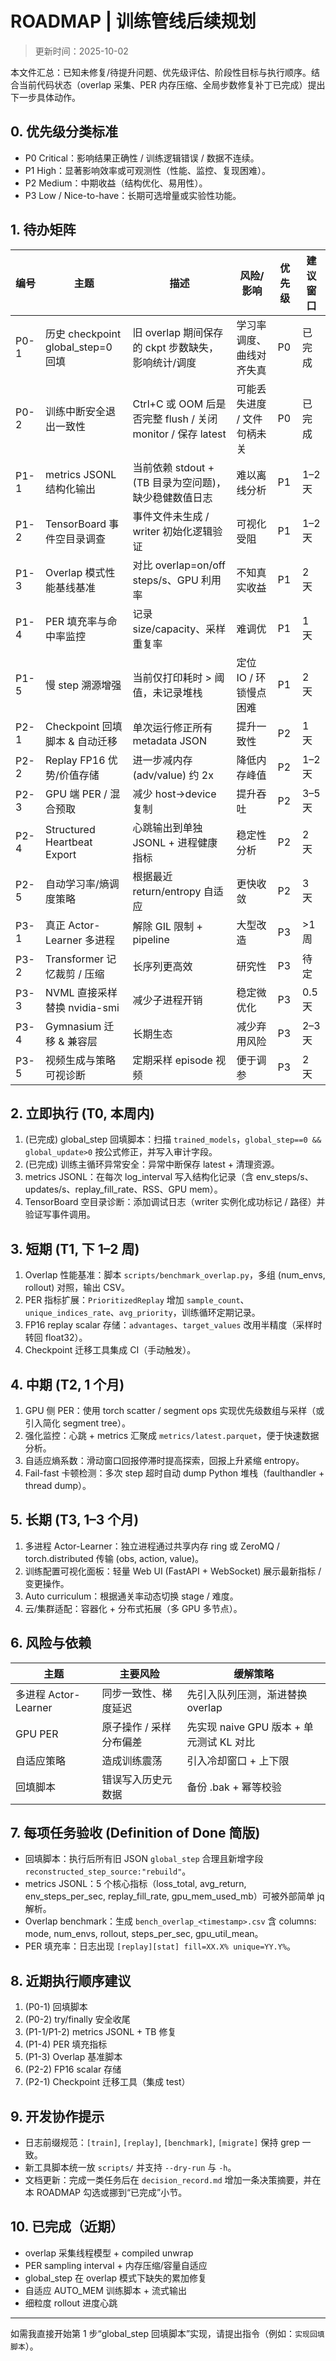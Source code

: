 # ROADMAP | 训练管线后续规划

> 更新时间：2025-10-02

本文件汇总：已知未修复/待提升问题、优先级评估、阶段性目标与执行顺序。结合当前代码状态（overlap 采集、PER 内存压缩、全局步数修复补丁已完成）提出下一步具体动作。

## 0. 优先级分类标准
- P0 Critical：影响结果正确性 / 训练逻辑错误 / 数据不连续。
- P1 High：显著影响效率或可观测性（性能、监控、复现困难）。
- P2 Medium：中期收益（结构优化、易用性）。
- P3 Low / Nice-to-have：长期可选增量或实验性功能。

## 1. 待办矩阵
| 编号 | 主题 | 描述 | 风险/影响 | 优先级 | 建议窗口 |
|------|------|------|-----------|--------|----------|
| P0-1 | 历史 checkpoint global_step=0 回填 | 旧 overlap 期间保存的 ckpt 步数缺失，影响统计/调度 | 学习率调度、曲线对齐失真 | P0 | 已完成 |
| P0-2 | 训练中断安全退出一致性 | Ctrl+C 或 OOM 后是否完整 flush / 关闭 monitor / 保存 latest | 可能丢失进度 / 文件句柄未关 | P0 | 已完成 |
| P1-1 | metrics JSONL 结构化输出 | 当前依赖 stdout + (TB 目录为空问题)，缺少稳健数值日志 | 难以离线分析 | P1 | 1–2 天 |
| P1-2 | TensorBoard 事件空目录调查 | 事件文件未生成 / writer 初始化逻辑验证 | 可视化受阻 | P1 | 1–2 天 |
| P1-3 | Overlap 模式性能基线基准 | 对比 overlap=on/off steps/s、GPU 利用率 | 不知真实收益 | P1 | 2 天 |
| P1-4 | PER 填充率与命中率监控 | 记录 size/capacity、采样重复率 | 难调优 | P1 | 1 天 |
| P1-5 | 慢 step 溯源增强 | 当前仅打印耗时 > 阈值，未记录堆栈 | 定位 IO / 环锁慢点困难 | P1 | 2 天 |
| P2-1 | Checkpoint 回填脚本 & 自动迁移 | 单次运行修正所有 metadata JSON | 提升一致性 | P2 | 1 天 |
| P2-2 | Replay FP16 优势/价值存储 | 进一步减内存 (adv/value) 约 2x | 降低内存峰值 | P2 | 1–2 天 |
| P2-3 | GPU 端 PER / 混合预取 | 减少 host->device 复制 | 提升吞吐 | P2 | 3–5 天 |
| P2-4 | Structured Heartbeat Export | 心跳输出到单独 JSONL + 进程健康指标 | 稳定性分析 | P2 | 2 天 |
| P2-5 | 自动学习率/熵调度策略 | 根据最近 return/entropy 自适应 | 更快收敛 | P2 | 3 天 |
| P3-1 | 真正 Actor-Learner 多进程 | 解除 GIL 限制 + pipeline | 大型改造 | P3 | >1 周 |
| P3-2 | Transformer 记忆裁剪 / 压缩 | 长序列更高效 | 研究性 | P3 | 待定 |
| P3-3 | NVML 直接采样替换 nvidia-smi | 减少子进程开销 | 稳定微优化 | P3 | 0.5 天 |
| P3-4 | Gymnasium 迁移 & 兼容层 | 长期生态 | 减少弃用风险 | P3 | 2–3 天 |
| P3-5 | 视频生成与策略可视诊断 | 定期采样 episode 视频 | 便于调参 | P3 | 2 天 |

## 2. 立即执行 (T0, 本周内)
1. (已完成) global_step 回填脚本：扫描 `trained_models`，`global_step==0 && global_update>0` 按公式修正，并写入审计字段。
2. (已完成) 训练主循环异常安全：异常中断保存 latest + 清理资源。
3. metrics JSONL：在每次 log_interval 写入结构化记录（含 env_steps/s、updates/s、replay_fill_rate、RSS、GPU mem）。
4. TensorBoard 空目录诊断：添加调试日志（writer 实例化成功标记 / 路径）并验证写事件调用。

## 3. 短期 (T1, 下 1–2 周)
1. Overlap 性能基准：脚本 `scripts/benchmark_overlap.py`，多组 (num_envs, rollout) 对照，输出 CSV。
2. PER 指标扩展：`PrioritizedReplay` 增加 `sample_count`、`unique_indices_rate`、`avg_priority`，训练循环定期记录。
3. FP16 replay scalar 存储：`advantages`、`target_values` 改用半精度（采样时转回 float32）。
4. Checkpoint 迁移工具集成 CI（手动触发）。

## 4. 中期 (T2, 1 个月)
1. GPU 侧 PER：使用 torch scatter / segment ops 实现优先级数组与采样（或引入简化 segment tree）。
2. 强化监控：心跳 + metrics 汇聚成 `metrics/latest.parquet`，便于快速数据分析。
3. 自适应熵系数：滑动窗口回报停滞时提高探索，回报上升紧缩 entropy。
4. Fail-fast 卡顿检测：多次 step 超时自动 dump Python 堆栈（faulthandler + thread dump）。

## 5. 长期 (T3, 1–3 个月)
1. 多进程 Actor-Learner：独立进程通过共享内存 ring 或 ZeroMQ / torch.distributed 传输 (obs, action, value)。
2. 训练配置可视化面板：轻量 Web UI (FastAPI + WebSocket) 展示最新指标 / 变更操作。
3. Auto curriculum：根据通关率动态切换 stage / 难度。
4. 云/集群适配：容器化 + 分布式拓展（多 GPU 多节点）。

## 6. 风险与依赖
| 主题 | 主要风险 | 缓解策略 |
|------|----------|----------|
| 多进程 Actor-Learner | 同步一致性、梯度延迟 | 先引入队列压测，渐进替换 overlap |
| GPU PER | 原子操作 / 采样分布偏差 | 先实现 naive GPU 版本 + 单元测试 KL 对比 |
| 自适应策略 | 造成训练震荡 | 引入冷却窗口 + 上下限 |
| 回填脚本 | 错误写入历史元数据 | 备份 .bak + 幂等校验 |

## 7. 每项任务验收 (Definition of Done 简版)
- 回填脚本：执行后所有旧 JSON `global_step` 合理且新增字段 `reconstructed_step_source:"rebuild"`。
- metrics JSONL：5 个核心指标（loss_total, avg_return, env_steps_per_sec, replay_fill_rate, gpu_mem_used_mb）可被外部简单 jq 解析。
- Overlap benchmark：生成 `bench_overlap_<timestamp>.csv` 含 columns: mode, num_envs, rollout, steps_per_sec, gpu_util_mean。
- PER 填充率：日志出现 `[replay][stat] fill=XX.X% unique=YY.Y%`。

## 8. 近期执行顺序建议
1. (P0-1) 回填脚本
2. (P0-2) try/finally 安全收尾
3. (P1-1/P1-2) metrics JSONL + TB 修复
4. (P1-4) PER 填充指标
5. (P1-3) Overlap 基准脚本
6. (P2-2) FP16 scalar 存储
7. (P2-1) Checkpoint 迁移工具（集成 test）

## 9. 开发协作提示
- 日志前缀规范：`[train]`, `[replay]`, `[benchmark]`, `[migrate]` 保持 grep 一致。
- 新工具脚本统一放 `scripts/` 并支持 `--dry-run` 与 `-h`。
- 文档更新：完成一类任务后在 `decision_record.md` 增加一条决策摘要，并在本 ROADMAP 勾选或挪到“已完成”小节。

## 10. 已完成（近期）
- overlap 采集线程模型 + compiled unwrap
- PER sampling interval + 内存压缩/容量自适应
- global_step 在 overlap 模式下缺失的累加修复
- 自适应 AUTO_MEM 训练脚本 + 流式输出
- 细粒度 rollout 进度心跳

---
如需我直接开始第 1 步“global_step 回填脚本”实现，请提出指令（例如：`实现回填脚本`）。
